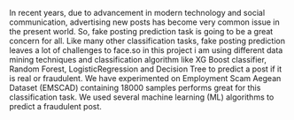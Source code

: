  In recent years, due to advancement in modern technology and social communication, advertising new posts has become very common issue in the present world. So, fake posting prediction task is going to be a great concern for all. Like many other classification tasks, fake posting prediction leaves a lot of challenges to face.so in this project i am using different data mining techniques and classification algorithm like XG Boost classifier, Random Forest, LogisticRegression and Decision Tree to predict a post if it is real or fraudulent. We have experimented on Employment Scam Aegean Dataset (EMSCAD) containing 18000 samples performs great for this classification task. We used several machine learning (ML) algorithms to predict a fraudulent post.


